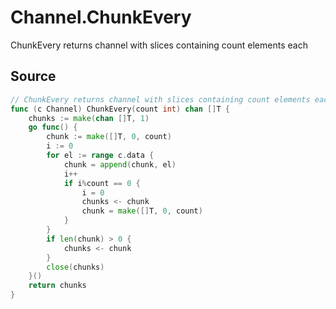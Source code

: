 # Channel.ChunkEvery

ChunkEvery returns channel with slices containing count elements each

## Source

```go
// ChunkEvery returns channel with slices containing count elements each
func (c Channel) ChunkEvery(count int) chan []T {
	chunks := make(chan []T, 1)
	go func() {
		chunk := make([]T, 0, count)
		i := 0
		for el := range c.data {
			chunk = append(chunk, el)
			i++
			if i%count == 0 {
				i = 0
				chunks <- chunk
				chunk = make([]T, 0, count)
			}
		}
		if len(chunk) > 0 {
			chunks <- chunk
		}
		close(chunks)
	}()
	return chunks
}
```